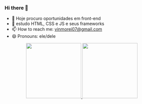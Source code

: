 ### Hi there 👋

- 🔭 Hoje procuro oportunidades em front-end
- 🌱 estudo HTML, CSS e JS e seus frameworks
- 📫 How to reach me: vinmorei07@gmail.com
- 😄 Pronouns: ele/dele

<div align="center">
  <a href="https://github.com/vinmorei">
  <img height="180em" src="https://github-readme-stats.vercel.app/api?username=vinmorei&show_icons=true&theme=radical&include_all_commits=true&count_private=true"/>
  <img height="180em" src="https://github-readme-stats.vercel.app/api/top-langs/?username=vinmorei&layout=compact&langs_count=7&theme=radical"/>
</div>

